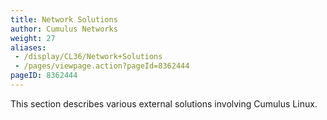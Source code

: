 ```yaml
---
title: Network Solutions
author: Cumulus Networks
weight: 27
aliases:
 - /display/CL36/Network+Solutions
 - /pages/viewpage.action?pageId=8362444
pageID: 8362444
---
```


This section describes various external solutions involving Cumulus Linux.
